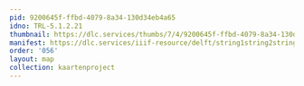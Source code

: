 ```yaml
---
pid: 9200645f-ffbd-4079-8a34-130d34eb4a65
idno: TRL-5.1.2.21
thumbnail: https://dlc.services/thumbs/7/4/9200645f-ffbd-4079-8a34-130d34eb4a65/full/400,339/0/default.jpg
manifest: https://dlc.services/iiif-resource/delft/string1string2string3/kaartenproject-2007/TRL-5.1.2.21
order: '056'
layout: map
collection: kaartenproject
---
```

